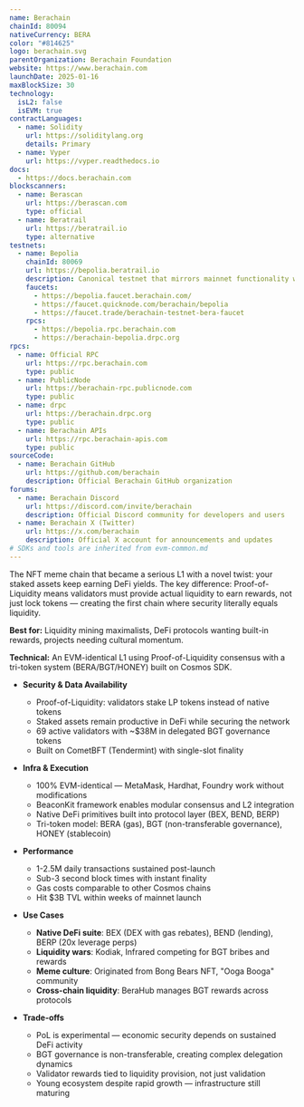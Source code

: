 ```yaml
---
name: Berachain
chainId: 80094
nativeCurrency: BERA
color: "#814625"
logo: berachain.svg
parentOrganization: Berachain Foundation
website: https://www.berachain.com
launchDate: 2025-01-16
maxBlockSize: 30
technology:
  isL2: false
  isEVM: true
contractLanguages:
  - name: Solidity
    url: https://soliditylang.org
    details: Primary
  - name: Vyper
    url: https://vyper.readthedocs.io
docs:
  - https://docs.berachain.com
blockscanners:
  - name: Berascan
    url: https://berascan.com
    type: official
  - name: Beratrail
    url: https://beratrail.io
    type: alternative
testnets:
  - name: Bepolia
    chainId: 80069
    url: https://bepolia.beratrail.io
    description: Canonical testnet that mirrors mainnet functionality with full Proof-of-Liquidity support.
    faucets:
      - https://bepolia.faucet.berachain.com/
      - https://faucet.quicknode.com/berachain/bepolia
      - https://faucet.trade/berachain-testnet-bera-faucet
    rpcs:
      - https://bepolia.rpc.berachain.com
      - https://berachain-bepolia.drpc.org
rpcs:
  - name: Official RPC
    url: https://rpc.berachain.com
    type: public
  - name: PublicNode
    url: https://berachain-rpc.publicnode.com
    type: public
  - name: drpc
    url: https://berachain.drpc.org
    type: public
  - name: Berachain APIs
    url: https://rpc.berachain-apis.com
    type: public
sourceCode:
  - name: Berachain GitHub
    url: https://github.com/berachain
    description: Official Berachain GitHub organization
forums:
  - name: Berachain Discord
    url: https://discord.com/invite/berachain
    description: Official Discord community for developers and users
  - name: Berachain X (Twitter)
    url: https://x.com/berachain
    description: Official X account for announcements and updates
# SDKs and tools are inherited from evm-common.md
---
```


The NFT meme chain that became a serious L1 with a novel twist: your staked assets keep earning DeFi yields. The key difference: Proof-of-Liquidity means validators must provide actual liquidity to earn rewards, not just lock tokens — creating the first chain where security literally equals liquidity.

**Best for:** Liquidity mining maximalists, DeFi protocols wanting built-in rewards, projects needing cultural momentum.

**Technical:** An EVM-identical L1 using Proof-of-Liquidity consensus with a tri-token system (BERA/BGT/HONEY) built on Cosmos SDK.

- **Security & Data Availability**
  - Proof-of-Liquidity: validators stake LP tokens instead of native tokens
  - Staked assets remain productive in DeFi while securing the network
  - 69 active validators with ~$38M in delegated BGT governance tokens
  - Built on CometBFT (Tendermint) with single-slot finality

- **Infra & Execution**
  - 100% EVM-identical — MetaMask, Hardhat, Foundry work without modifications
  - BeaconKit framework enables modular consensus and L2 integration
  - Native DeFi primitives built into protocol layer (BEX, BEND, BERP)
  - Tri-token model: BERA (gas), BGT (non-transferable governance), HONEY (stablecoin)

- **Performance**
  - 1-2.5M daily transactions sustained post-launch
  - Sub-3 second block times with instant finality
  - Gas costs comparable to other Cosmos chains
  - Hit $3B TVL within weeks of mainnet launch

- **Use Cases**
  - **Native DeFi suite**: BEX (DEX with gas rebates), BEND (lending), BERP (20x leverage perps)
  - **Liquidity wars**: Kodiak, Infrared competing for BGT bribes and rewards
  - **Meme culture**: Originated from Bong Bears NFT, "Ooga Booga" community
  - **Cross-chain liquidity**: BeraHub manages BGT rewards across protocols

- **Trade-offs**
  - PoL is experimental — economic security depends on sustained DeFi activity
  - BGT governance is non-transferable, creating complex delegation dynamics
  - Validator rewards tied to liquidity provision, not just validation
  - Young ecosystem despite rapid growth — infrastructure still maturing
